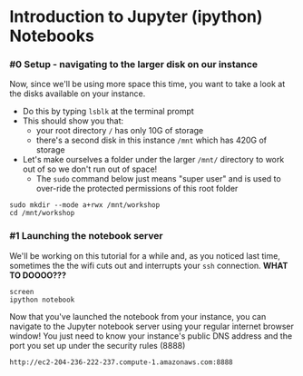 # Introduction to Jupyter (ipython) Notebooks

### #0 Setup - navigating to the larger disk on our instance
Now, since we'll be using more space this time, you want to take a look at the disks available on your instance.  
- Do this by typing `lsblk` at the terminal prompt
- This should show you that:
  - your root directory `/` has only 10G of storage
  - there's a second disk in this instance `/mnt` which has 420G of storage
- Let's make ourselves a folder under the larger `/mnt/` directory to work out of so we don't run out of space!
  - The `sudo` command below just means "super user" and is used to over-ride the protected permissions of this root folder
  
```
sudo mkdir --mode a+rwx /mnt/workshop
cd /mnt/workshop
```

### #1 Launching the notebook server
We'll be working on this tutorial for a while and, as you noticed last time, sometimes the the wifi cuts out and interrupts your `ssh` connection. **WHAT TO DOOOO???** 
```
screen
ipython notebook
```
Now that you've launched the notebook from your instance, you can navigate to the Jupyter notebook server using your regular internet browser window!
You just need to know your instance's public DNS address and the port you set up under the security rules (8888)

`http://ec2-204-236-222-237.compute-1.amazonaws.com:8888`

